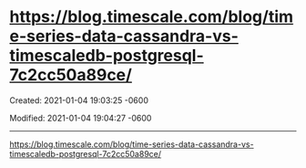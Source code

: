 # https://blog.timescale.com/blog/time-series-data-cassandra-vs-timescaledb-postgresql-7c2cc50a89ce/

Created: 2021-01-04 19:03:25 -0600

Modified: 2021-01-04 19:04:27 -0600

---

<https://blog.timescale.com/blog/time-series-data-cassandra-vs-timescaledb-postgresql-7c2cc50a89ce/>


